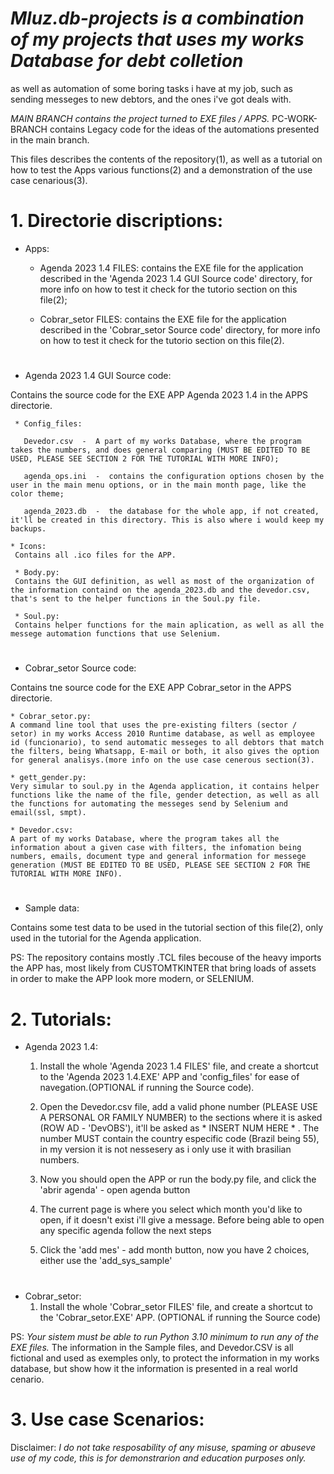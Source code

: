# *Mluz.db-projects is a combination of my projects that uses my works Database for debt colletion*
as well as automation of some boring tasks i have at my job, such as sending messeges to new debtors, and the ones i've got deals with.

*MAIN BRANCH contains the project turned to EXE files / APPS.*
PC-WORK-BRANCH contains Legacy code for the ideas of the automations presented in the main branch.

This files describes the contents of the repository(1), as well as a tutorial on how to test the Apps various functions(2) and a demonstration of the use case cenarious(3).


# 1. Directorie discriptions:
  * Apps:
  
      * Agenda 2023 1.4 FILES: contains the EXE file for the application described in the 'Agenda 2023 1.4 GUI Source code' directory, for more info on how to test it check for the tutorio section on this file(2);

      * Cobrar_setor FILES: contains the EXE file for the application described in the 'Cobrar_setor Source code' directory, for more info on how to test it check for the tutorio section on this file(2).

# 
  * Agenda 2023 1.4 GUI Source code: 
  
  Contains the source code for the EXE APP Agenda 2023 1.4 in the APPS directorie.

     * Config_files: 
     
       Devedor.csv  -  A part of my works Database, where the program takes the numbers, and does general comparing (MUST BE EDITED TO BE USED, PLEASE SEE SECTION 2 FOR THE TUTORIAL WITH MORE INFO); 
       
       agenda_ops.ini  -  contains the configuration options chosen by the user in the main menu options, or in the main month page, like the color theme; 
       
       agenda_2023.db  -  the database for the whole app, if not created, it'll be created in this directory. This is also where i would keep my backups.
       
    * Icons:
     Contains all .ico files for the APP.
     
     * Body.py: 
     Contains the GUI definition, as well as most of the organization of the information containd on the agenda_2023.db and the devedor.csv, that's sent to the helper functions in the Soul.py file.
     
     * Soul.py:
     Contains helper functions for the main aplication, as well as all the messege automation functions that use Selenium.
     
     
# 
  * Cobrar_setor Source code:

  Contains tne source code for the EXE APP Cobrar_setor in the APPS directorie.
  
    * Cobrar_setor.py:
    A command line tool that uses the pre-existing filters (sector / setor) in my works Access 2010 Runtime database, as well as employee id (funcionario), to send automatic messeges to all debtors that match the filters, being Whatsapp, E-mail or both, it also gives the option for general analisys.(more info on the use case cenerous section(3).
    
    * gett_gender.py: 
    Very simular to soul.py in the Agenda application, it contains helper functions like the name of the file, gender detection, as well as all the functions for automating the messeges send by Selenium and email(ssl, smpt).
  
    * Devedor.csv:
    A part of my works Database, where the program takes all the information about a given case with filters, the infomation being numbers, emails, document type and general information for messege generation (MUST BE EDITED TO BE USED, PLEASE SEE SECTION 2 FOR THE TUTORIAL WITH MORE INFO).


# 
  * Sample data:

  Contains some test data to be used in the tutorial section of this file(2), only used in the tutorial for the Agenda application.


PS: The repository contains mostly .TCL files becouse of the heavy imports the APP has, most likely from CUSTOMTKINTER that bring loads of assets in order to make the APP look more modern, or SELENIUM.


# 2. Tutorials:

  * Agenda 2023 1.4:
    1. Install the whole 'Agenda 2023 1.4 FILES' file, and create a shortcut to the 'Agenda 2023 1.4.EXE' APP and 'config_files' for ease of navegation.(OPTIONAL if running the Source code).
    
    2. Open the Devedor.csv file, add a valid phone number (PLEASE USE A PERSONAL OR FAMILY NUMBER) to the sections where it is asked (ROW AD - 'DevOBS'), it'll be asked as * INSERT NUM HERE * . The number MUST contain the country especific code (Brazil being 55), in my version it is not nessesery as i only use it with brasilian numbers.
    
    3. Now you should open the APP or run the body.py file, and click the 'abrir agenda' - open agenda button
   
    4. The current page is where you select which month you'd like to open, if it doesn't exist i'll give a message. Before being able to open any specific agenda follow the next steps
    
    5. Click the 'add mes' - add month button, now you have 2 choices, either use the 'add_sys_sample'
   
# 
  * Cobrar_setor:
    1. Install the whole 'Cobrar_setor FILES' file, and create a shortcut to the 'Cobrar_setor.EXE' APP. (OPTIONAL if running the Source code) 

PS: *Your sistem must be able to run Python 3.10 minimum to run any of the EXE files.* The information in the Sample files, and Devedor.CSV is all fictional and used as exemples only, to protect the information in my works database, but show how it the information is presented in a real world cenario.

# 3. Use case Scenarios:

Disclaimer: *I do not take resposability of any misuse, spaming or abuseve use of my code, this is for demonstrarion and education purposes only.*
